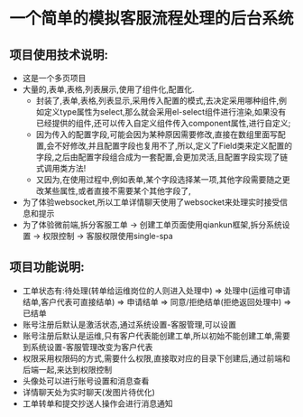 # 一个简单的模拟客服流程处理的后台系统

## 项目使用技术说明:
- 这是一个多页项目
- 大量的,表单,表格,列表展示,使用了组件化,配置化.
  - 封装了,表单,表格,列表显示,采用传入配置的模式,去决定采用哪种组件,例如定义type属性为select,那么就会采用el-select组件进行渲染,如果没有已经提供的组件,还可以传入自定义组件传入component属性,进行自定义;
  - 因为传入的配置字段,可能会因为某种原因需要修改,直接在数组里面写配置,会不好修改,并且配置字段也复用不了,所以,定义了Field类来定义配置的字段,之后由配置字段组合成为一套配置,会更加灵活,且配置字段实现了链式调用类方法!
  - 又因为,在使用过程中,例如表单,某个字段选择某一项,其他字段需要随之更改某些属性,或者直接不需要某个其他字段了,
- 为了体验websocket,所以工单详情聊天使用了websocket来处理实时接受信息和提示
- 为了体验微前端,拆分客服工单 -> 创建工单页面使用qiankun框架,拆分系统设置 -> 权限控制 -> 客服权限使用single-spa

## 项目功能说明:
- 工单状态有:待处理(转单给运维岗位的人则进入处理中) => 处理中(运维可申请结单,客户代表可直接结单) => 申请结单 => 同意/拒绝结单(拒绝返回处理中) => 已结单
- 账号注册后默认是激活状态,通过系统设置-客服管理,可以设置
- 账号注册后默认是运维,只有客户代表能创建工单,所以初始不能创建工单,需要到系统设置-客服管理改变为客户代表
- 权限采用权限码的方式,需要什么权限,直接取对应的目录下创建后,通过前端和后端一起,来达到权限控制
- 头像处可以进行账号设置和消息查看
- 详情聊天处为实时聊天(发图片待优化)
- 工单转单和提交抄送人操作会进行消息通知
